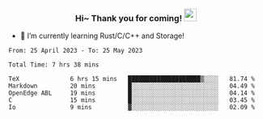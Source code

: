 <h3 align="center">
    Hi~ Thank you for coming!
    <img src="https://media.giphy.com/media/hvRJCLFzcasrR4ia7z/giphy.gif" width="25px">
</h3>

<!--
**pineapple-man/pineapple-man** is a ✨ _special_ ✨ repository because its `README.md` (this file) appears on your GitHub profile.

Here are some ideas to get you started:
- 🔭 I’m currently working on ...
- 🤔 I’m looking for help with ...
- 💬 Ask me about ...
- 📫 How to reach me: ...
- 😄 Pronouns: ...
- ⚡ Fun fact: 
- 👯 I’m looking to collaborate on kubernetes
-->
- 🌱 I’m currently learning Rust/C/C++ and Storage!

<!--START_SECTION:waka-->

```text
From: 25 April 2023 - To: 25 May 2023

Total Time: 7 hrs 38 mins

TeX              6 hrs 15 mins   ████████████████████▒░░░░   81.74 %
Markdown         20 mins         █░░░░░░░░░░░░░░░░░░░░░░░░   04.49 %
OpenEdge ABL     19 mins         █░░░░░░░░░░░░░░░░░░░░░░░░   04.14 %
C                15 mins         █░░░░░░░░░░░░░░░░░░░░░░░░   03.45 %
Io               9 mins          ▓░░░░░░░░░░░░░░░░░░░░░░░░   02.09 %
```

<!--END_SECTION:waka-->
